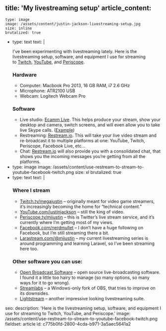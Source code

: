 title: 'My livestreaming setup'
article_content:
  -
    type: image
    image: /assets/content/justin-jackson-livestreaming-setup.jpg
    size: inline
    brutalized: true
  -
    type: text
    text: |
      <p>I've been experimenting with livestreaming lately. Here is the livestreaming setup, software, and equipment I use for streaming to&nbsp;<a href="https://twitch.tv/megajustin">Twitch</a>, <a href="https://youtube.com/justinjackson">YouTube</a>, and <a href="https://www.periscope.tv/mijustin">Periscope</a>.</p><h3>Hardware</h3><ul>
          <li>Computer: <g class="gr_ gr_18 gr-alert gr_spell gr_inline_cards gr_run_anim ContextualSpelling ins-del multiReplace" id="18" data-gr-id="18">Macbook</g> Pro 2013, 16 GB RAM, i7 2.6 GHz</li>
          <li>Microphone: ATR2100 USB</li>
          <li>Webcam: Logitech Webcam Pro</li>
      </ul><h3>Software</h3><ul>
          <li>Live studio:&nbsp;<a href="https://www.ecamm.com/mac/ecammlive/">Ecamm Live</a>. This helps produce your stream, show your desktop and camera, switch screens, and will even allow you to take live Skype calls. (<a href="https://www.youtube.com/watch?v=nd0vA8E45dk">Example</a>)</li>
          <li>Restreaming:&nbsp;<a href="https://restream.io/?ref=gvQr">Restream.io</a>. This will take your live video stream and re-broadcast it to multiple platforms at one: YouTube, Twitch, Periscope, Facebook Live, etc…</li>
          <li>Chat:&nbsp;<a href="https://restream.io/?ref=gvQr">Restream.io</a>&nbsp;will also provide you with a consolidated chat, that shows you the incoming messages you’re getting from all the platforms.</li>
      </ul>
  -
    type: image
    image: /assets/content/use-restream-to-stream-to-youtube-facebook-twitch.png
    size: xl
    brutalized: true
  -
    type: text
    text: |
      <h3>Where I stream</h3><ul>
          <li><a href="https://twitch.tv/megajustin">Twitch.tv/<g class="gr_ gr_38 gr-alert gr_spell gr_inline_cards gr_run_anim ContextualSpelling" id="38" data-gr-id="38">megajustin</g></a>&nbsp;– originally meant for video game streamers, it’s increasingly becoming the home for “technical content.”</li>
          <li><a href="https://youtube.com/justinjackson">YouTube.com/justinjackson</a>&nbsp;– still the king of video.</li>
          <li><a href="https://www.periscope.tv/mijustin/1yNxaXmqOMQJj">Periscope.tv/<g class="gr_ gr_37 gr-alert gr_spell gr_inline_cards gr_run_anim ContextualSpelling ins-del multiReplace" id="37" data-gr-id="37">mijustin</g></a>&nbsp;– this is Twitter’s live stream service, and it’s currently where I’m getting most of my views.</li>
          <li><a href="https://facebook.com/nerdmullet">Facebook.com/nerdmullet</a>&nbsp;–&nbsp;I don’t have a huge following on Facebook, but I’m still streaming there a bit.</li>
          <li><a href="https://larastream.com/@mijustin">Larastream.com/@mijustin</a>&nbsp;– my current livestreaming series is around programming and learning Laravel, so I’ve been streaming here too.</li>
      </ul><h3>Other software you can use:</h3><ul>
          <li><a href="https://obsproject.com/">Open Broadcast Software</a>&nbsp;–&nbsp;open source live-broadcasting software. I found it a little too hairy to manage (so many options, so many ways for it to go wrong).</li>
          <li><a href="https://streamlabs.com/">Streamlabs</a>&nbsp;– a Windows-only fork of OBS, that tries to improve on its downsides.</li>
          <li><a href="https://www.golightstream.com/studio">Lightstream</a>&nbsp;– another impressive looking livestreaming suite.</li>
      </ul>
seo:
  description: 'Here is the livestreaming setup, software, and equipment I use for streaming to Twitch, YouTube, and Periscope.'
  image: /assets/content/use-restream-to-stream-to-youtube-facebook-twitch.png
fieldset: article
id: c775b0fd-2800-4cda-b971-3a5aec5641a2
